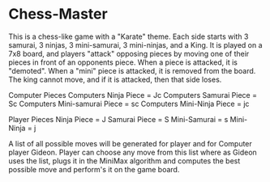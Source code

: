 # Chess-Master

This is a chess-like game with a "Karate" theme.  Each side starts with 3 samurai, 3 ninjas, 3 mini-samurai, 3 mini-ninjas, and a King.  It is played on a 7x8 board, and players "attack" opposing pieces by moving one of their pieces in front of an opponents piece.  When a piece is attacked, it is "demoted".  When a "mini" piece is attacked, it is removed from the board.  The king cannot move, and if it is attacked, then that side loses.

Computer Pieces
Computers Ninja Piece        = Jc
Computers Samurai Piece      = Sc
Computers Mini-samurai Piece = sc
Computers Mini-Ninja Piece   = jc

Player Pieces
Ninja Piece   = J
Samurai Piece = S
Mini-Samurai  = s
Mini-Ninja    = j

A list of all possible moves will be generated for player and for Computer player Gideon.
Player can choose any move from this list where as Gideon uses the list, plugs it in the MiniMax algorithm and computes the best possible move and perform's it on the game board.
